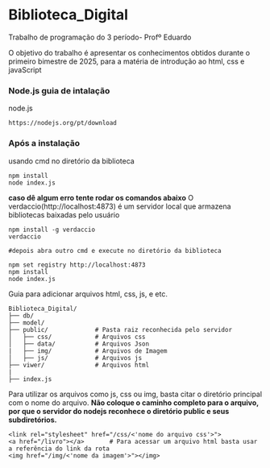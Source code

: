 # Biblioteca_Digital

Trabalho de programação do 3 período- Profº Eduardo 

O objetivo do trabalho é apresentar os conhecimentos obtidos durante o primeiro bimestre de 2025, para a matéria de introdução ao html, css e javaScript 

### Node.js guia de intalação

node.js
```
https://nodejs.org/pt/download
```

### Após a instalação
usando cmd no diretório da biblioteca
```
npm install
node index.js
```

**caso dê algum erro tente rodar os comandos abaixo**
O verdaccio(http://localhost:4873) é um servidor local que armazena bibliotecas baixadas pelo usuário
```
npm install -g verdaccio
verdaccio

#depois abra outro cmd e execute no diretório da biblioteca

npm set registry http://localhost:4873
npm install
node index.js
```

Guia para adicionar arquivos html, css, js, e etc.
```
Biblioteca_Digital/
├── db/
├── model/
├── public/             # Pasta raiz reconhecida pelo servidor
│   ├── css/            # Arquivos css
│   ├── data/           # Arquivos Json
|   ├── img/            # Arquivos de Imagem
│   ├── js/             # Arquivos js
├── viwer/              # Arquivos html
|
├── index.js

```

Para utilizar os arquivos como js, css ou img, basta citar o diretório principal com o nome do arquivo.
**Não coloque o caminho completo para o arquivo, por que o servidor do nodejs reconhece o diretório public e seus subdiretórios.**

```
<link rel="stylesheet" href="/css/<'nome do arquivo css'>">
<a href="/livro"></a>       # Para acessar um arquivo html basta usar a referência do link da rota
<img href="/img/<'nome da imagem'>"></img>
```